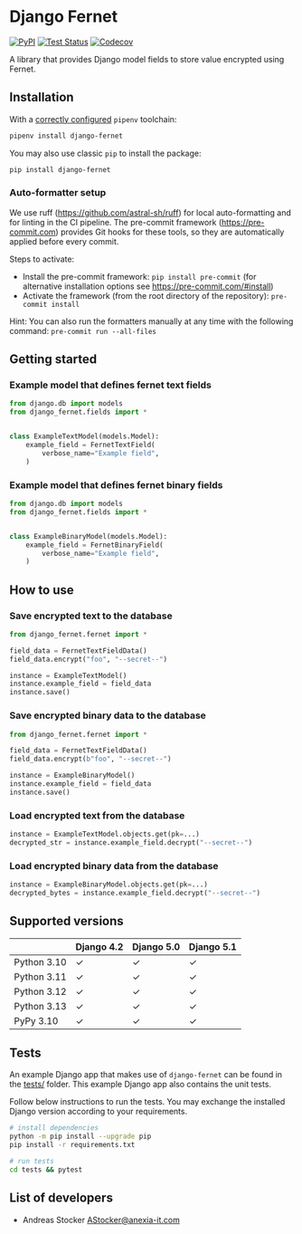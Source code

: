 # Django Fernet

[![PyPI](https://badge.fury.io/py/django-fernet.svg)](https://pypi.org/project/django-fernet/)
[![Test Status](https://github.com/anexia/django-fernet/actions/workflows/test.yml/badge.svg?branch=main)](https://github.com/anexia/django-fernet/actions/workflows/test.yml)
[![Codecov](https://codecov.io/gh/anexia/django-fernet/branch/main/graph/badge.svg)](https://codecov.io/gh/anexia/django-fernet)

A library that provides Django model fields to store value encrypted using Fernet.

## Installation

With a [correctly configured](https://pipenv.pypa.io/en/latest/basics/#basic-usage-of-pipenv) `pipenv` toolchain:

```bash
pipenv install django-fernet
```

You may also use classic `pip` to install the package:

```bash
pip install django-fernet
```

### Auto-formatter setup
We use ruff (https://github.com/astral-sh/ruff) for local auto-formatting and for linting in the CI pipeline.
The pre-commit framework (https://pre-commit.com) provides Git hooks for these tools, so they are automatically applied
before every commit.

Steps to activate:
* Install the pre-commit framework: `pip install pre-commit` (for alternative installation options
  see https://pre-commit.com/#install)
* Activate the framework (from the root directory of the repository): `pre-commit install`

Hint: You can also run the formatters manually at any time with the following command: `pre-commit run --all-files`


## Getting started

### Example model that defines fernet text fields

```python
from django.db import models
from django_fernet.fields import *


class ExampleTextModel(models.Model):
    example_field = FernetTextField(
        verbose_name="Example field",
    )
```

### Example model that defines fernet binary fields

```python
from django.db import models
from django_fernet.fields import *


class ExampleBinaryModel(models.Model):
    example_field = FernetBinaryField(
        verbose_name="Example field",
    )
```


## How to use

### Save encrypted text to the database

```python
from django_fernet.fernet import *

field_data = FernetTextFieldData()
field_data.encrypt("foo", "--secret--")

instance = ExampleTextModel()
instance.example_field = field_data
instance.save()
```

### Save encrypted binary data to the database

```python
from django_fernet.fernet import *

field_data = FernetTextFieldData()
field_data.encrypt(b"foo", "--secret--")

instance = ExampleBinaryModel()
instance.example_field = field_data
instance.save()
```

### Load encrypted text from the database

```python
instance = ExampleTextModel.objects.get(pk=...)
decrypted_str = instance.example_field.decrypt("--secret--")
```

### Load encrypted binary data from the database

```python
instance = ExampleBinaryModel.objects.get(pk=...)
decrypted_bytes = instance.example_field.decrypt("--secret--")
```


## Supported versions

|             | Django 4.2 | Django 5.0 | Django 5.1 |
|-------------|------------|------------|------------|
| Python 3.10 | ✓          | ✓          | ✓          |
| Python 3.11 | ✓          | ✓          | ✓          |
| Python 3.12 | ✓          | ✓          | ✓          |
| Python 3.13 | ✓          | ✓          | ✓          |
| PyPy 3.10   | ✓          | ✓          | ✓          |


## Tests

An example Django app that makes use of `django-fernet` can be found in the [tests/](tests/) folder. This example
Django app also contains the unit tests.

Follow below instructions to run the tests. You may exchange the installed Django version according to your
requirements.

```bash
# install dependencies
python -m pip install --upgrade pip
pip install -r requirements.txt

# run tests
cd tests && pytest
```


## List of developers

* Andreas Stocker <AStocker@anexia-it.com>
